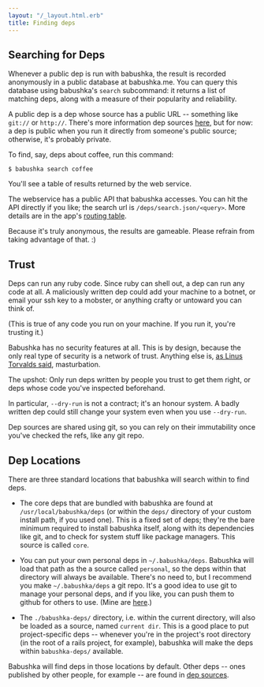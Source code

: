 ```yaml
---
layout: "/_layout.html.erb"
title: Finding deps
---
```


## Searching for Deps

Whenever a public dep is run with babushka, the result is recorded anonymously in a public database at babushka.me. You can query this database using babushka's `search` subcommand: it returns a list of matching deps, along with a measure of their popularity and reliability.

A public dep is a dep whose source has a public URL -- something like `git://` or `http://`. There's more information dep sources [here](/dep-sources), but for now: a dep is public when you run it directly from someone's public source; otherwise, it's probably private.

To find, say, deps about coffee, run this command:

    $ babushka search coffee

You'll see a table of results returned by the web service.

The webservice has a public API that babushka accesses. You can hit the API directly if you like; the search url is `/deps/search.json/<query>`. More details are in the app's [routing table](https://github.com/benhoskings/babushka.me/blob/master/config/routes.rb).

Because it's truly anonymous, the results are gameable. Please refrain from taking advantage of that. :)

## Trust

Deps can run any ruby code. Since ruby can shell out, a dep can run any code at all. A maliciously written dep could add your machine to a botnet, or email your ssh key to a mobster, or anything crafty or untoward you can think of.

(This is true of any code you run on your machine. If you run it, you're trusting it.)

Babushka has no security features at all. This is by design, because the only real type of security is a network of trust. Anything else is, [as Linus Torvalds said](http://www.youtube.com/watch?v=4XpnKHJAok8#t=27m36s), masturbation.

The upshot: Only run deps written by people you trust to get them right, or deps whose code you've inspected beforehand.

In particular, `--dry-run` is not a contract; it's an honour system. A badly written dep could still change your system even when you use `--dry-run`.

Dep sources are shared using git, so you can rely on their immutability once you've checked the refs, like any git repo.


## Dep Locations

There are three standard locations that babushka will search within to find deps.

- The core deps that are bundled with babushka are found at `/usr/local/babushka/deps` (or within the `deps/` directory of your custom install path, if you used one). This is a fixed set of deps; they're the bare minimum required to install babushka itself, along with its dependencies like git, and to check for system stuff like package managers. This source is called `core`.

- You can put your own personal deps in `~/.babushka/deps`. Babushka will load that path as the a source called `personal`, so the deps within that directory will always be available. There's no need to, but I recommend you make `~/.babushka/deps` a git repo. It's a good idea to use git to manage your personal deps, and if you like, you can push them to github for others to use. (Mine are [here](http://github.com/benhoskings/babushka-deps).)

- The `./babushka-deps/` directory, i.e. within the current directory, will also be loaded as a source, named `current dir`. This is a good place to put project-specific deps -- whenever you're in the project's root directory (in the root of a rails project, for example), babushka will make the deps within `babushka-deps/` available.

Babushka will find deps in those locations by default. Other deps -- ones published by other people, for example -- are found in [dep sources](/dep-sources).

